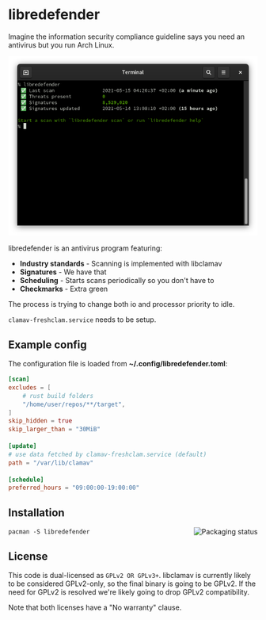 # libredefender

Imagine the information security compliance guideline says you need an antivirus but you run Arch Linux.

<p align="center"><img src="contrib/screenshot.png" alt="Screenshot showing a libredefender status report"></p>

libredefender is an antivirus program featuring:

- **Industry standards** - Scanning is implemented with libclamav
- **Signatures** - We have that
- **Scheduling** - Starts scans periodically so you don't have to
- **Checkmarks** - Extra green

The process is trying to change both io and processor priority to idle.

`clamav-freshclam.service` needs to be setup.

## Example config

The configuration file is loaded from **~/.config/libredefender.toml**:

```toml
[scan]
excludes = [
    # rust build folders
    "/home/user/repos/**/target",
]
skip_hidden = true
skip_larger_than = "30MiB"

[update]
# use data fetched by clamav-freshclam.service (default)
path = "/var/lib/clamav"

[schedule]
preferred_hours = "09:00:00-19:00:00"
```

## Installation

<a href="https://repology.org/project/libredefender/versions"><img align="right" src="https://repology.org/badge/vertical-allrepos/libredefender.svg" alt="Packaging status"></a>

    pacman -S libredefender

## License

This code is dual-licensed as `GPLv2 OR GPLv3+`. libclamav is currently likely to be considered GPLv2-only, so the final binary is going to be GPLv2. If the need for GPLv2 is resolved we're likely going to drop GPLv2 compatibility.

Note that both licenses have a "No warranty" clause.
